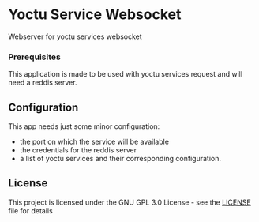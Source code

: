 # Yoctu Service Websocket

Webserver for yoctu services websocket

### Prerequisites

This application is made to be used with yoctu services request and will need a reddis server.

## Configuration

This app needs just some minor configuration:
- the port on which the service will be available
- the credentials for the reddis server
- a list of yoctu services and their corresponding configuration.

## License

This project is licensed under the GNU GPL 3.0 License - see the [LICENSE](LICENSE) file for details

